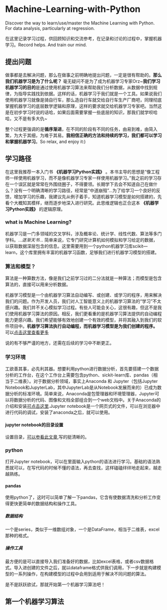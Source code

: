 # Machine-Learning-with-Python
Discover the way to learn/use/master the Machine Learning with Python. For data analysis, particularly at regression.

在这里记录学习过程，供回顾知识和交流参考，在记录和讨论的过程中，掌握机器学习。Record helps. And train our mind.
## 提出问题
做事都是去解决问题，那么在做事之前明确地提出问题，一定是很有帮助的。**那么我们机器学习是为了什么呢？** 毫无疑问不是为了成为机器学习专家Orz~**我们学习机器学习的目的**是通过使用机器学习算法来帮助我们分析数据，从数据中找到规律，为指导实践找到依据。这样的话，机器学习于我们就是一个工具。如果说我们使用机器学习就像是骑自行车，那么造自行车就交给自行车生产厂商吧，同理彻底掌握机器学习的底层数学逻辑和原理，这样的要求就交给机器学习专家吧。当然这是在初步学习时说的话哈，如果后面需要掌握一些底层的知识，那我们就学呗哈哈，又不是有多大仇~

整个过程更强调的是**循序渐进**，在不同的阶段有不同的任务，由易到难，由简入繁，为大于其细，为难于其易。**我相信正确的方法和持续的学习，我们都可以学习和掌握机器学习**。So relax, and enjoy it:)

## 学习路径
在这里我推荐一本入门书 **《机器学习Python实践》** 。本书主导的思想是“像工程师一样使用机器学习，而不是像机器学习专家一样使用机器学习。”我之前的学习存在一个误区就是常常在外围绕圈子，不得要领。长期学下去会不知道自己在做什么？没有一个明确清晰的学习路径，经常是“中道崩殂”...为了给学习一个良好的反馈，增加学习的乐趣，我建议先从例子着手，知道机器学习模型是如何搭建的，先看个大概知其模样，继而逐步地深入进行研究。此思维逻辑也正合这本 **《机器学习Python实践》** 的逻辑原理。
### what is Machine Learning?
机器学习是一门多领域的交叉学科，涉及概率论、统计学、线性代数、算法等多门学科。..._逐渐天书_... 简单来说，它专门研究计算机如何模拟和学习给定的数据，以获取数据深层包含的信息。这里需要用到一个python机器学习库scikit—learn，这个库里拥有丰富的机器学习函数，足够我们进行机器学习模型的搭建。
### 算法和模型？
算法是一种算数方法，像是我们之前学习过的二分法就是一种算法；而模型是包含算法的，直接可以用来分析数据。

机器学习模型是一个由机器学习算法自动编写、或创建、或学习的程序，用来解决我们的问题。作为开发人员，我们对人工智能意义上的机器学习算法的“学习”不太感兴趣。我们并不关心模拟学习过程。有些人可能会关心，这很有趣，但这不是我们使用机器学习算法的原因。相反，我们更看重的是机器学习算法提供的自动编程能力更感兴趣。我们希望能够有效地创建一个有效的模型，并将其融入到我们的软件项目中。**机器学习算法执行自动编程，而机器学习模型是为我们创建的程序。** 可以[点击这里查看更多](https://zhuanlan.zhihu.com/p/162086776)

说的有不够严谨的地方，还需在后续的学习中不断更正。

### 学习环境
工欲善其事，必先利其器。想要利用python进行数据分析，首先要搭建一个数据分析的工作台，在这个工作台上需要包含python、sickit-learn库、pandas（相当于二维表）。对于数据分析领域，事实上Anaconda 和 Jupyter（包括Jupyter Notebook和JupyterLab，其中JupyterLab是从Notebook发展而来的）已成为数据分析的标准环境。简单来说，Anaconda是包管理器和环境管理器，Jupyter可以将数据分析的代码、图像和文档全部组合到一个web文档中。关于Anaconda的介绍和安装[可点击这里](https://www.zhihu.com/question/58033789/answer/254673663).Jupyter notebook是一个网页式的文件，可以在浏览器中进行代码的调试，安装了anaconda之后，就可以使用。
#### jupyter notebook的目录设置
设置目录，[可以参看此文章](https://zhuanlan.zhihu.com/p/44357064),写的挺清晰的。

### python
打开Jupyter notebook，可以在里面输入python的语法进行学习。基础的语法熟悉就可以，在写代码的时候不懂的语法，再去查找，这样磕磕绊绊地走起来，越走越熟练。
#### pandas
使用python了，这时可以简单了解一下pandas，它含有使数据清洗和分析工作变得更快更简单的数据结构和操作工具。
##### 数据结构
一个是series，类似于一维数组对象，一个是DataFrame，相当于二维表，excel那种的格式。
##### 操作工具
最方便的是可以直接导入我们准备好的数据，比如excel表格，或者csv数据格式。导入进创建的文件之后，就以dataframe格式供我们调用，下一步就是构建模型的一系列操作，在构建模型的过程中会用到适用于解决不同问题的算法。

是不是跃跃欲试，那就开始第一个机器学习算法吧！
## 第一个机器学习算法
